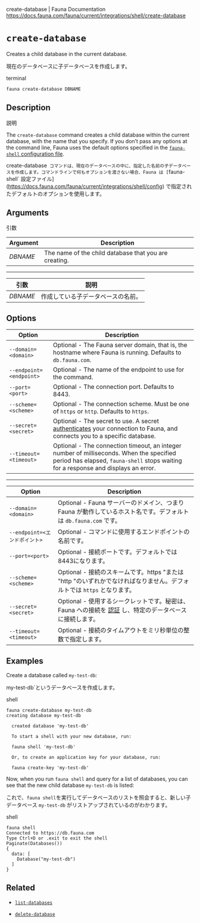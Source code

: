 create-database | Fauna Documentation
https://docs.fauna.com/fauna/current/integrations/shell/create-database

# `create-database`

Creates a child database in the current database.

現在のデータベースに子データベースを作成します。

terminal

```bash
fauna create-database DBNAME
```

## [](#description)Description

説明

The `create-database` command creates a child database within the current database, with the name that you specify. If you don’t pass any options at the command line, Fauna uses the default options specified in the [`fauna-shell` configuration file](https://docs.fauna.com/fauna/current/integrations/shell/config).

create-database` コマンドは、現在のデータベースの中に、指定した名前の子データベースを作成します。コマンドラインで何もオプションを渡さない場合、Fauna は [`fauna-shell` 設定ファイル](https://docs.fauna.com/fauna/current/integrations/shell/config) で指定されたデフォルトのオプションを使用します。

## [](#arguments)Arguments

引数
  

|Argument|Description|
|--|--|
|_DBNAME_|The name of the child database that you are creating.|

---

|引数|説明|
|--|--|
|_DBNAME_|作成している子データベースの名前。|

## [](#options)Options

|Option|Description|
|--|--|
|`--domain=<domain>`|Optional - The Fauna server domain, that is, the hostname where Fauna is running. Defaults to `db.fauna.com`.|
|`--endpoint=<endpoint>`|Optional - The name of the endpoint to use for the command.|
|`--port=<port>`|Optional - The connection port. Defaults to 8443.|
|`--scheme=<scheme>`|Optional - The connection scheme. Must be one of `https` or `http`. Defaults to `https`.|
|`--secret=<secret>`|Optional - The secret to use. A secret [authenticates](https://docs.fauna.com/fauna/current/security/) your connection to Fauna, and connects you to a specific database.|
|`--timeout=<timeout>`|Optional - The connection timeout, an integer number of milliseconds. When the specified period has elapsed, `fauna-shell` stops waiting for a response and displays an error.|The default is zero, which means that `fauna-shell` waits until a response is received.

---

|Option|Description|
|--|--|
|`--domain=<domain>`|Optional - Fauna サーバーのドメイン、つまり Fauna が動作しているホスト名です。デフォルトは `db.fauna.com` です。|
|`--endpoint=<エンドポイント>`|Optional - コマンドに使用するエンドポイントの名前です。|
|`--port=<port>`|Optional - 接続ポートです。デフォルトでは8443になります。|
|`--scheme=<scheme>`|Optional - 接続のスキームです。https "または "http "のいずれかでなければなりません。デフォルトでは `https` となります。|
|`--secret=<secret>`|Optional - 使用するシークレットです。秘密は、Fauna への接続を [認証](https://docs.fauna.com/fauna/current/security/) し、特定のデータベースに接続します。|
|`--timeout=<timeout>`|Optional - 接続のタイムアウトをミリ秒単位の整数で指定します。|デフォルトは 0 で、`fauna-shell` は応答があるまで待ちます。|

## [](#examples)Examples

Create a database called `my-test-db`:

my-test-db`というデータベースを作成します。

shell

```shell
fauna create-database my-test-db
creating database my-test-db

  created database 'my-test-db'

  To start a shell with your new database, run:

  fauna shell 'my-test-db'

  Or, to create an application key for your database, run:

  fauna create-key 'my-test-db'
```

Now, when you run `fauna shell` and query for a list of databases, you can see that the new child database `my-test-db` is listed:

これで、`fauna shell`を実行してデータベースのリストを照会すると、新しい子データベース `my-test-db` がリストアップされているのがわかります。

shell

```shell
fauna shell
Connected to https://db.fauna.com
Type Ctrl+D or .exit to exit the shell
Paginate(Databases())
{
  data: [
    Database("my-test-db")
  ]
}
```

## [](#related)Related

-   [`list-databases`](https://docs.fauna.com/fauna/current/integrations/shell/list-databases)
    
-   [`delete-database`](https://docs.fauna.com/fauna/current/integrations/shell/delete-database)
    
